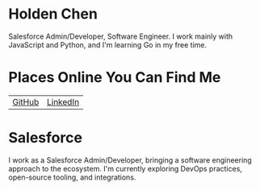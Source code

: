 # Holden Chen

Salesforce Admin/Developer, Software Engineer. I work mainly with JavaScript and Python, and I'm learning Go in my free time.

# Places Online You Can Find Me

|  |  |
| --- | --- |
| [GitHub](https://github.com/holden-chen/) | [LinkedIn](https://www.linkedin.com/in/holden-chen) |

# Salesforce

I work as a Salesforce Admin/Developer, bringing a software engineering approach to the ecosystem. I'm currently exploring DevOps practices, open-source tooling, and integrations.


